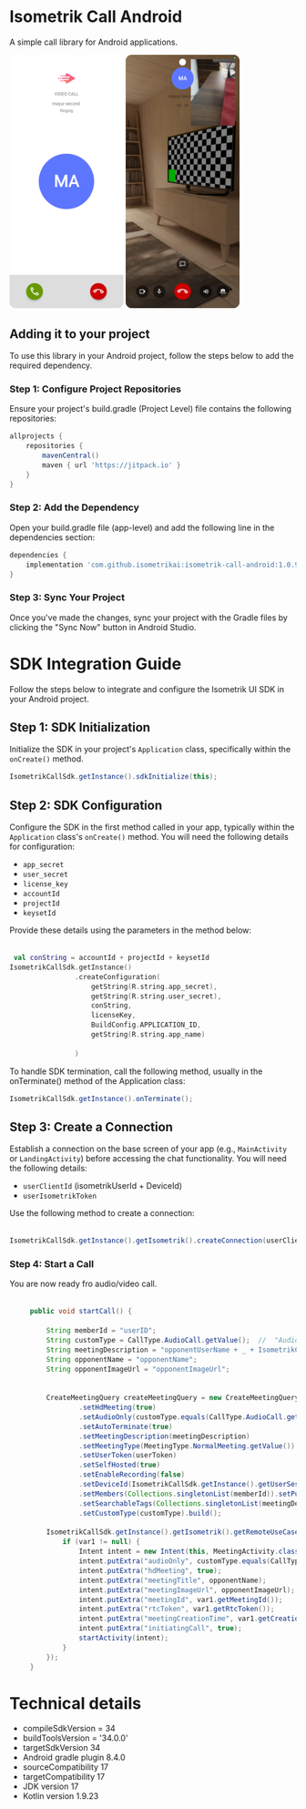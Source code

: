 
# Isometrik Call Android

A simple call library for Android applications.

<p float="left">
  <img src="docs/1.png" width="200" />
  <img src="docs/2.png" width="200" />
</p>

## Adding it to your project

To use this library in your Android project, follow the steps below to add the required dependency.

### Step 1: Configure Project Repositories

Ensure your project's build.gradle (Project Level) file contains the following repositories:

```groovy
allprojects {
    repositories {
        mavenCentral()
        maven { url 'https://jitpack.io' }
    }
}
```

### Step 2: Add the Dependency

Open your build.gradle file (app-level) and add the following line in the dependencies section:

```groovy
dependencies {
    implementation 'com.github.isometrikai:isometrik-call-android:1.0.9'
}
```
### Step 3: Sync Your Project

Once you've made the changes, sync your project with the Gradle files by clicking the "Sync Now" button in Android Studio.


# SDK Integration Guide

Follow the steps below to integrate and configure the Isometrik UI SDK in your Android project.

## Step 1: SDK Initialization

Initialize the SDK in your project's `Application` class, specifically within the `onCreate()` method.

```java
IsometrikCallSdk.getInstance().sdkInitialize(this);
```

## Step 2: SDK Configuration

Configure the SDK in the first method called in your app, typically within the `Application` class's `onCreate()` method. You will need the following details for configuration:

- `app_secret`
- `user_secret`
- `license_key`
- `accountId`
- `projectId`
- `keysetId`

Provide these details using the parameters in the method below:

```kotlin

 val conString = accountId + projectId + keysetId
IsometrikCallSdk.getInstance()
                .createConfiguration(
                    getString(R.string.app_secret),
                    getString(R.string.user_secret),
                    conString,
                    licenseKey,
                    BuildConfig.APPLICATION_ID,
                    getString(R.string.app_name)

                )


```
To handle SDK termination, call the following method, usually in the onTerminate() method of the Application class:

```java
IsometrikCallSdk.getInstance().onTerminate();
```

## Step 3: Create a Connection

Establish a connection on the base screen of your app (e.g., `MainActivity` or `LandingActivity`) before accessing the chat functionality. You will need the following details:

- `userClientId` (isometrikUserId + DeviceId)
- `userIsometrikToken`

Use the following method to create a connection:

```java

IsometrikCallSdk.getInstance().getIsometrik().createConnection(userClientId, userIsometrikToken);
```

### Step 4: Start a Call
You are now ready fro audio/video call.

```java

     public void startCall() {

         String memberId = "userID";
         String customType = CallType.AudioCall.getValue();  //  "AudioCall/VideoCall";
         String meetingDescription = "opponentUserName + _ + IsometrikCallSdk.getInstance().getUserSession().getUserName()";
         String opponentName = "opponentName";
         String opponentImageUrl = "opponentImageUrl";


         CreateMeetingQuery createMeetingQuery = new CreateMeetingQuery.Builder()
                 .setHdMeeting(true)
                 .setAudioOnly(customType.equals(CallType.AudioCall.getValue()))
                 .setAutoTerminate(true)
                 .setMeetingDescription(meetingDescription)
                 .setMeetingType(MeetingType.NormalMeeting.getValue())
                 .setUserToken(userToken)
                 .setSelfHosted(true)
                 .setEnableRecording(false)
                 .setDeviceId(IsometrikCallSdk.getInstance().getUserSession().getDeviceId())
                 .setMembers(Collections.singletonList(memberId)).setPushNotifications(true)
                 .setSearchableTags(Collections.singletonList(meetingDescription))
                 .setCustomType(customType).build();

         IsometrikCallSdk.getInstance().getIsometrik().getRemoteUseCases().getMeetingUseCases().createMeeting(createMeetingQuery, (var1, var2) -> {
             if (var1 != null) {
                 Intent intent = new Intent(this, MeetingActivity.class);
                 intent.putExtra("audioOnly", customType.equals(CallType.AudioCall.getValue()));
                 intent.putExtra("hdMeeting", true);
                 intent.putExtra("meetingTitle", opponentName);
                 intent.putExtra("meetingImageUrl", opponentImageUrl);
                 intent.putExtra("meetingId", var1.getMeetingId());
                 intent.putExtra("rtcToken", var1.getRtcToken());
                 intent.putExtra("meetingCreationTime", var1.getCreationTime());
                 intent.putExtra("initiatingCall", true);
                 startActivity(intent);
             }
         });
     }

```

# Technical details

* compileSdkVersion  = 34
* buildToolsVersion = '34.0.0'
* targetSdkVersion 34
* Android gradle plugin 8.4.0
* sourceCompatibility 17
* targetCompatibility 17
* JDK version 17
* Kotlin version 1.9.23



